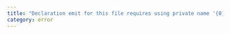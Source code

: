 ```yaml
---
title: "Declaration emit for this file requires using private name '{0}'. An explicit type annotation may unblock declaration emit."
category: error
---
```

